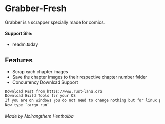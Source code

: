 # Grabber-Fresh

Grabber is a scrapper specially made for comics.

#### Support Site:
- readm.today

## Features

- Scrap each chapter images
- Save the chapter images to their respective chapter number folder
- Concurrency Download Support


```sh
Download Rust from https://www.rust-lang.org
Download Build Tools for your OS
If you are on windows you do not need to change nothing but for linux please check the directory scrapping
Now type `cargo run`
```


###### Made by Moirangthem Henthoiba
